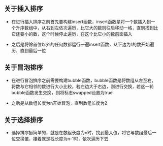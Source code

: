 ## 关于插入排序

- 在进行插入排序之前首先要构建insert函数，insert函数是将一个数插入到一个升序数组中，从右到左依次遍历，比它大的数则往后移动一格，直到找到比它还要小的数，这个时候停止遍历，在这个比它小的数前面插入

- 之后是将除首位以外的任何数都运行一遍insert函数，从下边为1的数开始遍历，直到最后一位

## 关于冒泡排序

- 在进行冒泡排序之前需要构建bubble函数，bubble函数是将数组从左至右，将数与它相邻的数进行大小比较，若左边大于右边，则进行交换，若这一轮bubble函数发生交换，则将标志swapped设置为true

- 之后是从数组长度为n开始冒泡，直到数组长度为2

## 关于选择排序

- 选择排序挺简单的，就是在数组长度为n时，找到最大值，将它与数组最后一位交换值，接着就是找长度为n-1时，依次遍历下去